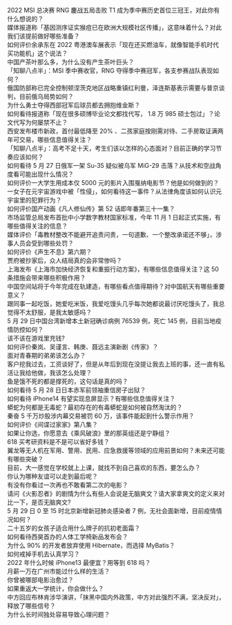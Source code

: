 2022 MSI 总决赛 RNG 鏖战五局击败 T1 成为季中赛历史首位三冠王，对此你有什么想说的？  
媒体报道称「基因测序证实猴痘已在欧洲大规模社区传播」，这意味着什么？对此我们该提前做好哪些准备？  
如何评价余承东在 2022 粤港澳车展表示「现在还买燃油车，就像智能手机时代买功能机」这个说法？  
中国产茶叶那么多，为什么没有产生茶叶巨头？  
「知聊八点半」：MSI 季中赛收官，RNG 夺得季中赛冠军，各支参赛战队表现如何？  
俄国防部称已完全控制顿涅茨克地区战略重镇红利曼，泽连斯基表示需要与普京谈判，目前俄乌局势如何？  
为什么勇士夺得西部冠军后球员都去拥抱维金斯？  
如何看待报道称「现在很多硕博毕业论文都找代写， 1.8 万 985 硕士包过」？论文代写为何屡禁不止？  
西安发布楼市新政，首付最低降至 20% 、二孩家庭按刚需对待、二手房取证满两年可交易，哪些信息值得关注？  
「知聊八点半」：高考不足十天，考生们该以怎样的心态面对？目前正确的学习节奏应该如何？  
如何看待 5 月 27 日俄军一架 Su-35 疑似被乌军 MiG-29 击落？从技术和空战角度看可能出现什么情况？  
如何评价一大学生用成本仅 5000 元的影片入围戛纳电影节？他是如何做到的？  
一女子在元宇宙游戏中被「性侵」，如何看待这一事件？从法律角度该如何认识元宇宙里的犯罪行为？  
如何评价国产动画《凡人修仙传》第 52 话即年番第三十一集？  
市场监管总局发布首批中小学数字教材国家标准，今年 11 月 1 日起正式实施，有哪些值得关注的信息？  
媒体评价「毒教材整改不能避开追责问责，一句道歉、一个整改承诺还不够」，涉事人员会受到哪些处罚？  
如何评价《声生不息》第六期？  
贾府被抄家后，众人结局真的会非常惨吗？  
上海发布《上海市加快经济恢复和重振行动方案》，有哪些信息值得关注？这 50 条措施会带来哪些积极作用？  
中国空间站将于今年完成在轨建造，有哪些看点值得期待？对中国航天有哪些重要意义？  
跟同事一起吃饭，她爱吃米饭，我爱吃馒头几乎每次她都说最讨厌吃馒头了，我总觉得不太舒服，是我太敏感吗？  
5 月 29 日中国台湾新增本土新冠确诊病例 76539 例，死亡 145 例，目前当地疫情防控如何？  
该不该在游戏里充钱?  
如何评价秦岚、吴谨言、韩庚、聂远主演新剧《传家》？  
面对青春期的弟弟该怎么办？  
客户挖我过去，工资谈好了，但是从年后到现在没提让我去上班的事，还一直有私活让我给他做，我该怎么处理？  
鱼是饿不死的都是撑死的，这句话是真的吗？  
如何看待 5 月 28 日日本赤军前领袖重信房子出狱？  
如何看待 iPhone14 有望实现息屏显示？有哪些信息值得关注？  
蟒蛇为何都是无毒蛇？最初存在的有毒蟒蛇是如何被自然淘汰的？  
秦奋 5 千万炒股涉内幕交易被罚 60 万，该事件能起到什么警示作用？  
如何评价《间谍过家家》第八集？  
如果让你选，你愿意去《乘风破浪》里的那英组还是宁静组？  
618 买考研资料是不是可以省好多钱？  
翼龙等无人机在军用、警用、民用、应急救援等领域的应用前景如何？未来还可能有哪些突破？  
目前，大一感觉在学校就上上课，就找不到自己喜欢的东西，要怎么办？  
你认为哪种友谊可以走到最后呢？  
有没有你看过一次再也不敢看第二次的电影？  
请问《火影忍者》的剧情为什么有些人会说是无脑爽文？请大家拿爽文的定义来对比一下，是否无脑爽文?  
5 月 29 日 0 至 15 时北京新增新冠肺炎感染者 7 例，无社会面新增，目前疫情情况如何？  
二十五岁的女孩子适合用什么牌子的抗初老面霜？  
如何看待西昊首办的人体工学椅新品发布会？  
为什么 90% 的开发者放弃使用 Hibernate，而选择 MyBatis？  
如何戒掉手机去认真学习？  
2022 年什么时候 iPhone13 最便宜？用等到 618 吗？  
月薪一万在广州市能过什么样的生活？  
你曾被哪部电影治愈过？  
如果重返大一学统计，你会做什么？  
中方回应布林肯涉华演讲，「抹黑中国内外政策，中方对此强烈不满，坚决反对」，释放了哪些信号？  
为什么长时间独处容易导致心理问题？  
